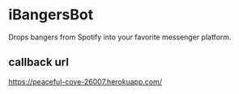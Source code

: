 # iBangersBot

Drops bangers from Spotify into your favorite messenger platform.

## callback url
https://peaceful-cove-26007.herokuapp.com/
